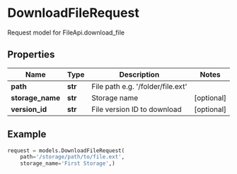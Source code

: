 # DownloadFileRequest

Request model for FileApi.download_file

## Properties

Name | Type | Description | Notes
---- | ---- | ----------- | -----
**path** |**str** |File path e.g. '/folder/file.ext' |
**storage_name** |**str** |Storage name |[optional] 
**version_id** |**str** |File version ID to download |[optional] 

## Example
```python
request = models.DownloadFileRequest(
    path='/storage/path/to/file.ext',
    storage_name='First Storage',)
```
